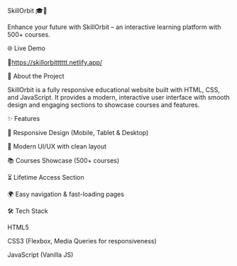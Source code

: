 SkillOrbit 🎓🚀

Enhance your future with SkillOrbit – an interactive learning platform with 500+ courses.

🌐 Live Demo

🔗https://skillorbitttttt.netlify.app/

📖 About the Project

SkillOrbit is a fully responsive educational website built with HTML, CSS, and JavaScript.
It provides a modern, interactive user interface with smooth design and engaging sections to showcase courses and features.

✨ Features

📱 Responsive Design (Mobile, Tablet & Desktop)

🎨 Modern UI/UX with clean layout

📚 Courses Showcase (500+ courses)

⏳ Lifetime Access Section

🌍 Easy navigation & fast-loading pages

🛠️ Tech Stack

HTML5

CSS3 (Flexbox, Media Queries for responsiveness)

JavaScript (Vanilla JS)
